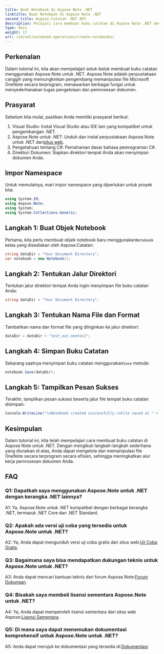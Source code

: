```yaml
---
title: Buat Notebook di Aspose Note .NET
linktitle: Buat Notebook di Aspose Note .NET
second_title: Aspose.Catatan .NET API
description: Pelajari cara membuat buku catatan di Aspose Note .NET dengan mudah. Tingkatkan alur kerja pemrosesan dokumen Anda sekarang.
type: docs
weight: 17
url: /id/net/notebook-operations/create-notebooks/
---
```

## Perkenalan

Dalam tutorial ini, kita akan mempelajari seluk-beluk membuat buku catatan menggunakan Aspose.Note untuk .NET. Aspose.Note adalah perpustakaan canggih yang memungkinkan pengembang memanipulasi file Microsoft OneNote secara terprogram, menawarkan berbagai fungsi untuk menyederhanakan tugas pengelolaan dan pemrosesan dokumen.

## Prasyarat

Sebelum kita mulai, pastikan Anda memiliki prasyarat berikut:

1. Visual Studio: Instal Visual Studio atau IDE lain yang kompatibel untuk pengembangan .NET.
2.  Aspose.Note untuk .NET: Unduh dan instal perpustakaan Aspose.Note untuk .NET dari[situs web](https://releases.aspose.com/note/net/).
3. Pengetahuan tentang C#: Pemahaman dasar bahasa pemrograman C#.
4. Direktori Dokumen: Siapkan direktori tempat Anda akan menyimpan dokumen Anda.

## Impor Namespace

Untuk memulainya, mari impor namespace yang diperlukan untuk proyek kita:

```csharp
using System.IO;
using Aspose.Note;
using System;
using System.Collections.Generic;
```

## Langkah 1: Buat Objek Notebook

 Pertama, kita perlu membuat objek notebook baru menggunakan`Notebook` kelas yang disediakan oleh Aspose.Catatan:

```csharp
string dataDir = "Your Document Directory";
var notebook = new Notebook();
```

## Langkah 2: Tentukan Jalur Direktori

Tentukan jalur direktori tempat Anda ingin menyimpan file buku catatan Anda:

```csharp
string dataDir = "Your Document Directory";
```

## Langkah 3: Tentukan Nama File dan Format

Tambahkan nama dan format file yang diinginkan ke jalur direktori:

```csharp
dataDir = dataDir + "test_out.onetoc2";
```

## Langkah 4: Simpan Buku Catatan

 Sekarang saatnya menyimpan buku catatan menggunakan`Save` metode:

```csharp
notebook.Save(dataDir);
```

## Langkah 5: Tampilkan Pesan Sukses

Terakhir, tampilkan pesan sukses beserta jalur file tempat buku catatan disimpan:

```csharp
Console.WriteLine("\nNotebook created successfully.\nFile saved at " + dataDir);
```

## Kesimpulan

Dalam tutorial ini, kita telah mempelajari cara membuat buku catatan di Aspose Note untuk .NET. Dengan mengikuti langkah-langkah sederhana yang diuraikan di atas, Anda dapat mengelola dan memanipulasi file OneNote secara terprogram secara efisien, sehingga meningkatkan alur kerja pemrosesan dokumen Anda.

## FAQ

### Q1: Dapatkah saya menggunakan Aspose.Note untuk .NET dengan kerangka .NET lainnya?

A1: Ya, Aspose.Note untuk .NET kompatibel dengan berbagai kerangka .NET, termasuk .NET Core dan .NET Standard.

### Q2: Apakah ada versi uji coba yang tersedia untuk Aspose.Note untuk .NET?

 A2: Ya, Anda dapat mengunduh versi uji coba gratis dari situs web:[Uji Coba Gratis](https://releases.aspose.com/).

### Q3: Bagaimana saya bisa mendapatkan dukungan teknis untuk Aspose.Note untuk .NET?

 A3: Anda dapat mencari bantuan teknis dari forum Aspose.Note:[Forum Dukungan](https://forum.aspose.com/c/note/28).

### Q4: Bisakah saya membeli lisensi sementara Aspose.Note untuk .NET?

A4: Ya, Anda dapat memperoleh lisensi sementara dari situs web Aspose:[Lisensi Sementara](https://purchase.aspose.com/temporary-license/).

### Q5: Di mana saya dapat menemukan dokumentasi komprehensif untuk Aspose.Note untuk .NET?

 A5: Anda dapat merujuk ke dokumentasi yang tersedia di:[Dokumentasi](https://reference.aspose.com/note/net/).


